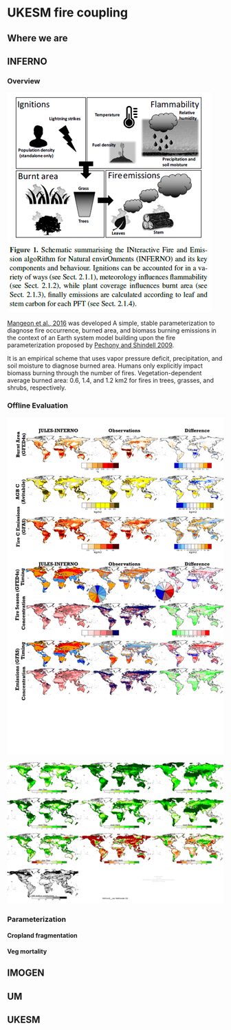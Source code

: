 # UKESM fire coupling

## Where we are


## INFERNO

### Overview

![INFERNO](docs/InfernoSchematic.png "How INFERNO works")

[Mangeon et al., 2016](http://www.geosci-model-dev.net/9/2685/2016/gmd-9-2685-2016.pdf) was developed
A simple, stable parameterization
to diagnose fire occurrence, burned area, and biomass
burning emissions in the context of an Earth system model building upon the fire parameterization proposed by [Pechony
and Shindell 2009](http://onlinelibrary.wiley.com/doi/10.1029/2009JD011927/full).

It is an empirical scheme that uses vapor pressure deficit, precipitation, and soil moisture to diagnose burned area.
Humans only explicitly impact biomass burning through the number of fires. 
Vegetation-dependent average burned area:
0.6, 1.4, and 1.2 km2
for fires in trees, grasses, and shrubs,
respectively. 

### Offline Evaluation
![INFERNO_Firemip](docs/FireMaps.png "INFERNO performance")

![JULES_BGC_coupling](docs/lifeForm2__res-NaNmodel-S3.png "Veg Fracs without fire")

### Parameterization

#### Cropland fragmentation

#### Veg mortality

## IMOGEN


## UM


## UKESM

